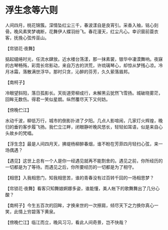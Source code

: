 # 浮生念等六则

人间四月，桃花锦簇。深情坠红尘三千，春波漾自是良宵引。采香入袖，铭心刻骨。晚风素笑梦魂断，花舞伊人蝶羽纷飞。春花漫天，红尘凡心。幸识窗前蓑衣客，抚挽心弦传巫山。 

【帘锁花·夜舞】 

掂起缱绻时光，任流水肆放。近水楼台荡漾，那一抹素裳，银华中凄漠舞响。夜寐的古琴畅殇，彩霓长帘影动，来自万古的洪荒，许琉璃琴心，却惊从梦残心凉。冷月冰霜，落散满世浮华。那时只贪，沁醉的芬芳，久久萦落眉邦。 

【南柯子】 

冷眼望斜阳，落日孤影长。天街道旁柳成行，未解黑云犹然飞雪扬。城破晓雾茫，回眸无数伤。得君一笑似星朗。纵然覆尽天下又何妨。 

【傍晚伫江】 

水动千波，柳低万行，城市的倒影扑进了夕阳。几点人影喧闹，几家灯火辉煌，晚归的垂钓客步履飞扬。我伫立江畔，闭眼静听晚风悠长，轻轻如耳语，似是来自心头故乡的梵唱。 

【浮生念】最是人间四月天，拂堤杨柳醉春烟，谁不盼在芳菲四月轻扫心弦，来一场偶遇？ 

【遇见】这世上总有一个人是你一经遇见就再不能割舍的。遇见之前，你所经历的一切都是为了等待。而遇见之后，你所要经历的一切都是为了相守。 

【相思】入我相思门，知我相思苦，谁的青春没有过百转千回的一场相思梦？ 

【帘锁花·夜舞】看客只知舞娘婀娜多姿，谁能懂，美人帐下的歌舞舞出了几分心酸？ 

【南柯子】今生五百次的回眸，才换来世的一次擦肩，倾尽天下之力换你真心一笑，此情上穷碧落下黄泉。 

【傍晚伫江】临江而立，晚风习习，看此人间奇景，岂不快哉？